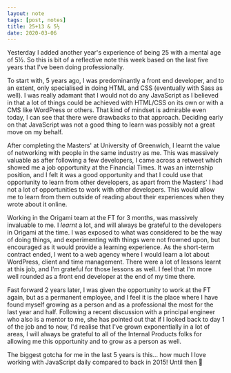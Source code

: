 ```yaml
---
layout: note
tags: [post, notes]
title: 25+13 & 5½
date: 2020-03-06
---
```


Yesterday I added another year's experience of being 25 with a mental age of 5½. So this is bit of a reflective note this week based on the last five years that I've been doing professionally.

To start with, 5 years ago, I was predominantly a front end developer, and to an extent, only specialised in doing HTML and CSS (eventually with Sass as well). I was really adamant that I would not do any JavaScript as I believed in that a lot of things could be achieved with HTML/CSS on its own or with a CMS like WordPress or others. That kind of mindset is admirable even today, I can see that there were drawbacks to that approach. Deciding early on that JavaScript was not a good thing to learn was possibly not a great move on my behalf.

After completing the Masters' at University of Greenwich, I learnt the value of networking with people in the same industry as me. This was massively valuable as after following a few developers, I came across a retweet which showed me a job opportunity at the Financial Times. It was an internship position, and I felt it was a good opportunity and that I could use that opportunity to learn from other developers, as apart from the Masters' I had not a lot of opportunities to work with other developers. This would allow me to learn from them outside of reading about their experiences when they wrote about it online.

Working in the Origami team at the FT for 3 months, was massively invaluable to me. I _learnt_ a lot, and will always be grateful to the developers in Origami at the time. I was exposed to what was considered to be the way of doing things, and experimenting with things were not frowned upon, but encouraged as it would provide a learning experience. As the short-term contract ended, I went to a web agency where I would learn a lot about WordPress, client and time management. There were a lot of lessons learnt at this job, and I'm grateful for those lessons as well. I feel that I'm more well rounded as a front end developer at the end of my time there.

Fast forward 2 years later, I was given the opportunity to work at the FT again, but as a permanent employee, and I feel it is the place where I have found myself growing as a person and as a professional the most for the last year and half. Following a recent discussion with a principal engineer who also is a mentor to me, she has pointed out that if I looked back to day 1 of the job and to now, I'd realise that I've grown exponentially in a lot of areas, I will always be grateful to all of the Internal Products folks for allowing me this opportunity and to grow as a person as well.

The biggest gotcha for me in the last 5 years is this… how much I love working with JavaScript daily compared to back in 2015! Until then 👋

